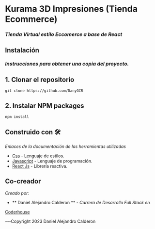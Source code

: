 # Kurama 3D Impresiones (Tienda Ecommerce)

### *Tienda Virtual estilo Eccomerce a base de React*

## Instalación

### *Instrucciones para obtener una copia del proyecto.*

## 1. Clonar el repositorio

```
git clone https://github.com/DanyGCR

```
## 2. Instalar NPM packages
```
npm install
```
## Construido con 🛠️

_Enlaces de la documentación de las herramientas utilizadas_

* [Css](https://developer.mozilla.org/es/docs/Web/CSS) - Lenguaje de estilos.
* [Javascript](https://developer.mozilla.org/es/docs/Web/JavaScript) - Lenguaje de programación.
* [React Js](https://react.dev/) - Librería reactiva.


## Co-creador

_Creado por:_

* ** Daniel Alejandro Calderon ** - *Carrera de Desarrollo Full Stack en* 

[Coderhouse](https://www.coderhouse.com)


---Copyright 2023 Daniel Alejandro Calderon